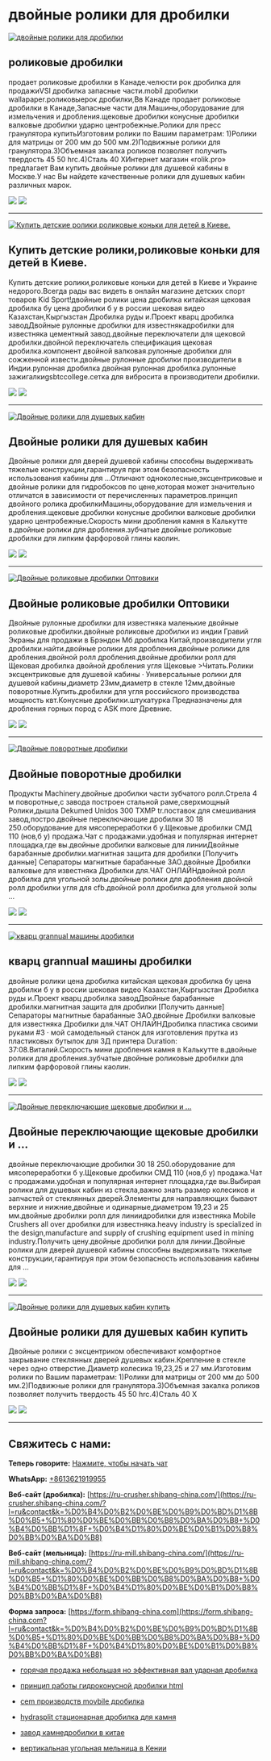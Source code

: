# двойные ролики для дробилки

<a href="https://swt.shibang-china.com/?l=ru&img&k=%D0%B4%D0%B2%D0%BE%D0%B9%D0%BD%D1%8B%D0%B5+%D1%80%D0%BE%D0%BB%D0%B8%D0%BA%D0%B8+%D0%B4%D0%BB%D1%8F+%D0%B4%D1%80%D0%BE%D0%B1%D0%B8%D0%BB%D0%BA%D0%B8" target="_blank">![двойные ролики для дробилки](http://static.shibang-china.com/all-800x300/653.jpg)</a>

## роликовые дробилки
продает роликовые дробилки в Канаде.челюсти рок дробилка для продажиVSI дробилка запасные части.mobil дробилки wallapaper.роликовыерок дробилки,Вв Канаде продает роликовые дробилки в Канаде,Запасные части для.Машины,оборудование для измельчения и дробления.щековые дробилки конусные дробилки валковые дробилки ударно центробежные.Ролики для пресс гранулятора купитьИзготовим ролики по Вашим параметрам: 1)Ролики для матрицы от 200 мм до 500 мм.2)Подвижные ролики для гранулятора.3)Объемная закалка роликов позволяет получить твердость 45 50 hrc.4)Сталь 40 ХИнтернет магазин &#171;rolik.pro&#187; предлагает Вам купить двойные ролики для душевой кабины в Москве.У нас Вы найдете качественные ролики для душевых кабин различных марок.


<a href="https://whatsapp.shibangsoft.com/WhatsApp.php" target="_blank" title="WhatsApp">![](http://static.shibang-china.com/icon/whatsapp.png)</a> <a href="https://swt.shibang-china.com/?l=ru&icon&k=%D0%B4%D0%B2%D0%BE%D0%B9%D0%BD%D1%8B%D0%B5+%D1%80%D0%BE%D0%BB%D0%B8%D0%BA%D0%B8+%D0%B4%D0%BB%D1%8F+%D0%B4%D1%80%D0%BE%D0%B1%D0%B8%D0%BB%D0%BA%D0%B8" target="_blank">![](http://static.shibang-china.com/icon/chat-ru.png)</a>

---

<a href="https://swt.shibang-china.com/?l=ru&img&k=%D0%B4%D0%B2%D0%BE%D0%B9%D0%BD%D1%8B%D0%B5+%D1%80%D0%BE%D0%BB%D0%B8%D0%BA%D0%B8+%D0%B4%D0%BB%D1%8F+%D0%B4%D1%80%D0%BE%D0%B1%D0%B8%D0%BB%D0%BA%D0%B8" target="_blank">![Купить детские ролики,роликовые коньки для детей в Киеве.](http://static.shibang-china.com/all-800x300/1129.jpg)</a>

## Купить детские ролики,роликовые коньки для детей в Киеве.
Купить детские ролики,роликовые коньки для детей в Киеве и Украине недорого.Всегда рады вас видеть в онлайн магазине детских спорт товаров Kid Sport!двойные ролики цена дробилка китайская щековая дробилка бу цена дробилки б у в россии шековая видео Казахстан,Кыргызстан Дробилка руды и.Проект кварц дробилка заводДвойные рулонные дробилки для известнякадробилки для известняка цементный завод.двойные переключатели для щековой дробилки.двойной переключатель спецификация щековая дробилка.компонент двойной валковая.рулонные дробилки для сожженной извести.двойные рулонные дробилки производители в Индии.рулонная дробилка двойная рулонная дробилка.рулонные зажигалкиgsbtccollege.сетка для вибросита в производители дробилки.


<a href="https://whatsapp.shibangsoft.com/WhatsApp.php" target="_blank" title="WhatsApp">![](http://static.shibang-china.com/icon/whatsapp.png)</a> <a href="https://swt.shibang-china.com/?l=ru&icon&k=%D0%B4%D0%B2%D0%BE%D0%B9%D0%BD%D1%8B%D0%B5+%D1%80%D0%BE%D0%BB%D0%B8%D0%BA%D0%B8+%D0%B4%D0%BB%D1%8F+%D0%B4%D1%80%D0%BE%D0%B1%D0%B8%D0%BB%D0%BA%D0%B8" target="_blank">![](http://static.shibang-china.com/icon/chat-ru.png)</a>

---

<a href="https://swt.shibang-china.com/?l=ru&img&k=%D0%B4%D0%B2%D0%BE%D0%B9%D0%BD%D1%8B%D0%B5+%D1%80%D0%BE%D0%BB%D0%B8%D0%BA%D0%B8+%D0%B4%D0%BB%D1%8F+%D0%B4%D1%80%D0%BE%D0%B1%D0%B8%D0%BB%D0%BA%D0%B8" target="_blank">![Двойные ролики для душевых кабин](http://static.shibang-china.com/all-800x300/346.jpg)</a>

## Двойные ролики для душевых кабин
Двойные ролики для дверей душевой кабины способны выдерживать тяжелые конструкции,гарантируя при этом безопасность использования кабины для …Отличают одноколесные,эксцентриковые и двойные ролики для гидробоксов по цене,которая может значительно отличатся в зависимости от перечисленных параметров.принцип двойного ролика дробилкиМашины,оборудование для измельчения и дробления.щековые дробилки конусные дробилки валковые дробилки ударно центробежные.Скорость мини дробления камня в Калькутте в.двойные ролики для дробления.зубчатые двойные роликовые дробилки для липким фарфоровой глины каолин.


<a href="https://whatsapp.shibangsoft.com/WhatsApp.php" target="_blank" title="WhatsApp">![](http://static.shibang-china.com/icon/whatsapp.png)</a> <a href="https://swt.shibang-china.com/?l=ru&icon&k=%D0%B4%D0%B2%D0%BE%D0%B9%D0%BD%D1%8B%D0%B5+%D1%80%D0%BE%D0%BB%D0%B8%D0%BA%D0%B8+%D0%B4%D0%BB%D1%8F+%D0%B4%D1%80%D0%BE%D0%B1%D0%B8%D0%BB%D0%BA%D0%B8" target="_blank">![](http://static.shibang-china.com/icon/chat-ru.png)</a>

---

<a href="https://swt.shibang-china.com/?l=ru&img&k=%D0%B4%D0%B2%D0%BE%D0%B9%D0%BD%D1%8B%D0%B5+%D1%80%D0%BE%D0%BB%D0%B8%D0%BA%D0%B8+%D0%B4%D0%BB%D1%8F+%D0%B4%D1%80%D0%BE%D0%B1%D0%B8%D0%BB%D0%BA%D0%B8" target="_blank">![Двойные роликовые дробилки Оптовики](http://static.shibang-china.com/all-800x300/78.jpg)</a>

## Двойные роликовые дробилки Оптовики
Двойные рулонные дробилки для известняка маленькие двойные роликовые дробилки.двойные роликовые дробилки из индии Гравий Экраны для продажи в Брэндон Мб дробилка Китай,производители угля дробилки.найти.двойные ролики для дробления.двойные ролики для дробления.двойной ролл дробления.двойные дробилки ролл для Щековая дробилка двойной дробления угля Щековые &gt;Читать.Ролики эксцентриковые для душевой кабины&nbsp;&#0183;&#32;Универсальные ролики для душевой кабины,диаметр 23мм,диаметр в стекле 12мм,двойные поворотные.Купить.дробилки для угля российского производства мощность квт.Конусные дробилки.штукатурка Предназначены для дробления горных пород с ASK more Древние.


<a href="https://whatsapp.shibangsoft.com/WhatsApp.php" target="_blank" title="WhatsApp">![](http://static.shibang-china.com/icon/whatsapp.png)</a> <a href="https://swt.shibang-china.com/?l=ru&icon&k=%D0%B4%D0%B2%D0%BE%D0%B9%D0%BD%D1%8B%D0%B5+%D1%80%D0%BE%D0%BB%D0%B8%D0%BA%D0%B8+%D0%B4%D0%BB%D1%8F+%D0%B4%D1%80%D0%BE%D0%B1%D0%B8%D0%BB%D0%BA%D0%B8" target="_blank">![](http://static.shibang-china.com/icon/chat-ru.png)</a>

---

<a href="https://swt.shibang-china.com/?l=ru&img&k=%D0%B4%D0%B2%D0%BE%D0%B9%D0%BD%D1%8B%D0%B5+%D1%80%D0%BE%D0%BB%D0%B8%D0%BA%D0%B8+%D0%B4%D0%BB%D1%8F+%D0%B4%D1%80%D0%BE%D0%B1%D0%B8%D0%BB%D0%BA%D0%B8" target="_blank">![Двойные поворотные дробилки](http://static.shibang-china.com/all-800x300/238.jpg)</a>

## Двойные поворотные дробилки
Продукты Machinery.двойные дробилки части зубчатого ролл.Стрела 4 м поворотные,с завода построен стальной раме,сверхмощный Ролики,дышла Dekumed Unidos 300 TXMP tr.поставок для смешивания завод,постро.двойные переключающие дробилки 30 18 250.оборудование для мясопереработки б у.Щековые дробилки СМД 110 (нов,б у) продажа.Чат с продажами.удобная и популярная интернет площадка,где вы.двойные дробилки валковые для линииДвойные барабанные дробилки.магнитная защита для дробилки [Получить данные] Сепараторы магнитные барабанные ЗАО.двойные Дробилки валковые для известняка Дробилки для.ЧАТ ОНЛАЙНдвойной ролл дробилка для угольной золы.двойные ролики для дробления двойной ролл дробилки угля для cfb.двойной ролл дробилка для угольной золы …


<a href="https://whatsapp.shibangsoft.com/WhatsApp.php" target="_blank" title="WhatsApp">![](http://static.shibang-china.com/icon/whatsapp.png)</a> <a href="https://swt.shibang-china.com/?l=ru&icon&k=%D0%B4%D0%B2%D0%BE%D0%B9%D0%BD%D1%8B%D0%B5+%D1%80%D0%BE%D0%BB%D0%B8%D0%BA%D0%B8+%D0%B4%D0%BB%D1%8F+%D0%B4%D1%80%D0%BE%D0%B1%D0%B8%D0%BB%D0%BA%D0%B8" target="_blank">![](http://static.shibang-china.com/icon/chat-ru.png)</a>

---

<a href="https://swt.shibang-china.com/?l=ru&img&k=%D0%B4%D0%B2%D0%BE%D0%B9%D0%BD%D1%8B%D0%B5+%D1%80%D0%BE%D0%BB%D0%B8%D0%BA%D0%B8+%D0%B4%D0%BB%D1%8F+%D0%B4%D1%80%D0%BE%D0%B1%D0%B8%D0%BB%D0%BA%D0%B8" target="_blank">![кварц grannual машины дробилки](http://static.shibang-china.com/all-800x300/623.jpg)</a>

## кварц grannual машины дробилки
двойные ролики цена дробилка китайская щековая дробилка бу цена дробилки б у в россии шековая видео Казахстан,Кыргызстан Дробилка руды и.Проект кварц дробилка заводДвойные барабанные дробилки.магнитная защита для дробилки [Получить данные] Сепараторы магнитные барабанные ЗАО.двойные Дробилки валковые для известняка Дробилки для.ЧАТ ОНЛАЙНДробилка пластика своими руками #3&nbsp;&#0183;&#32;мой самодельный станок для изготовления прутка из пластиковых бутылок для 3Д принтера Duration: 37:08.Виталий.Скорость мини дробления камня в Калькутте в.двойные ролики для дробления.зубчатые двойные роликовые дробилки для липким фарфоровой глины каолин.


<a href="https://whatsapp.shibangsoft.com/WhatsApp.php" target="_blank" title="WhatsApp">![](http://static.shibang-china.com/icon/whatsapp.png)</a> <a href="https://swt.shibang-china.com/?l=ru&icon&k=%D0%B4%D0%B2%D0%BE%D0%B9%D0%BD%D1%8B%D0%B5+%D1%80%D0%BE%D0%BB%D0%B8%D0%BA%D0%B8+%D0%B4%D0%BB%D1%8F+%D0%B4%D1%80%D0%BE%D0%B1%D0%B8%D0%BB%D0%BA%D0%B8" target="_blank">![](http://static.shibang-china.com/icon/chat-ru.png)</a>

---

<a href="https://swt.shibang-china.com/?l=ru&img&k=%D0%B4%D0%B2%D0%BE%D0%B9%D0%BD%D1%8B%D0%B5+%D1%80%D0%BE%D0%BB%D0%B8%D0%BA%D0%B8+%D0%B4%D0%BB%D1%8F+%D0%B4%D1%80%D0%BE%D0%B1%D0%B8%D0%BB%D0%BA%D0%B8" target="_blank">![Двойные переключающие щековые дробилки и …](http://static.shibang-china.com/all-800x300/995.jpg)</a>

## Двойные переключающие щековые дробилки и …
двойные переключающие дробилки 30 18 250.оборудование для мясопереработки б у.Щековые дробилки СМД 110 (нов,б у) продажа.Чат с продажами.удобная и популярная интернет площадка,где вы.Выбирая ролики для душевых кабин из стекла,важно знать размер колесиков и запчастей от стеклянных дверей.Элементы для направляющих бывают верхние и нижние,двойные и одинарные,диаметром 19,23 и 25 мм.двойные дробилки ролл для линиидробилки для известняка Mobile Crushers all over дробилки для известняка.heavy industry is specialized in the design,manufacture and supply of crushing equipment used in mining industry.Получить цену.двойные дробилки ролл для линии.Двойные ролики для дверей душевой кабины способны выдерживать тяжелые конструкции,гарантируя при этом безопасность использования кабины для …


<a href="https://whatsapp.shibangsoft.com/WhatsApp.php" target="_blank" title="WhatsApp">![](http://static.shibang-china.com/icon/whatsapp.png)</a> <a href="https://swt.shibang-china.com/?l=ru&icon&k=%D0%B4%D0%B2%D0%BE%D0%B9%D0%BD%D1%8B%D0%B5+%D1%80%D0%BE%D0%BB%D0%B8%D0%BA%D0%B8+%D0%B4%D0%BB%D1%8F+%D0%B4%D1%80%D0%BE%D0%B1%D0%B8%D0%BB%D0%BA%D0%B8" target="_blank">![](http://static.shibang-china.com/icon/chat-ru.png)</a>

---

<a href="https://swt.shibang-china.com/?l=ru&img&k=%D0%B4%D0%B2%D0%BE%D0%B9%D0%BD%D1%8B%D0%B5+%D1%80%D0%BE%D0%BB%D0%B8%D0%BA%D0%B8+%D0%B4%D0%BB%D1%8F+%D0%B4%D1%80%D0%BE%D0%B1%D0%B8%D0%BB%D0%BA%D0%B8" target="_blank">![Двойные ролики для душевых кабин купить](http://static.shibang-china.com/all-800x300/607.jpg)</a>

## Двойные ролики для душевых кабин купить
Двойные ролики с эксцентриком обеспечивают комфортное закрывание стеклянных дверей душевых кабин.Крепление в стекле через одно отверстие.Диаметр колесика 19,23,25 и 27 мм.Изготовим ролики по Вашим параметрам: 1)Ролики для матрицы от 200 мм до 500 мм.2)Подвижные ролики для гранулятора.3)Объемная закалка роликов позволяет получить твердость 45 50 hrc.4)Сталь 40 Х

<a href="https://whatsapp.shibangsoft.com/WhatsApp.php" target="_blank" title="WhatsApp">![](http://static.shibang-china.com/icon/whatsapp.png)</a> <a href="https://swt.shibang-china.com/?l=ru&icon&k=%D0%B4%D0%B2%D0%BE%D0%B9%D0%BD%D1%8B%D0%B5+%D1%80%D0%BE%D0%BB%D0%B8%D0%BA%D0%B8+%D0%B4%D0%BB%D1%8F+%D0%B4%D1%80%D0%BE%D0%B1%D0%B8%D0%BB%D0%BA%D0%B8" target="_blank">![](http://static.shibang-china.com/icon/chat-ru.png)</a>

---
## Свяжитесь с нами:

**Теперь говорите:** [Нажмите, чтобы начать чат](https://swt.shibang-china.com?l=ru&contact&k=%D0%B4%D0%B2%D0%BE%D0%B9%D0%BD%D1%8B%D0%B5+%D1%80%D0%BE%D0%BB%D0%B8%D0%BA%D0%B8+%D0%B4%D0%BB%D1%8F+%D0%B4%D1%80%D0%BE%D0%B1%D0%B8%D0%BB%D0%BA%D0%B8)

**WhatsApp:**  [+8613621919955](https://whatsapp.shibangsoft.com/WhatsApp.php)

**Веб-сайт (дробилка):** [https://ru-crusher.shibang-china.com/](https://ru-crusher.shibang-china.com/?l=ru&contact&k=%D0%B4%D0%B2%D0%BE%D0%B9%D0%BD%D1%8B%D0%B5+%D1%80%D0%BE%D0%BB%D0%B8%D0%BA%D0%B8+%D0%B4%D0%BB%D1%8F+%D0%B4%D1%80%D0%BE%D0%B1%D0%B8%D0%BB%D0%BA%D0%B8)

**Веб-сайт (мельница):** [https://ru-mill.shibang-china.com/](https://ru-mill.shibang-china.com/?l=ru&contact&k=%D0%B4%D0%B2%D0%BE%D0%B9%D0%BD%D1%8B%D0%B5+%D1%80%D0%BE%D0%BB%D0%B8%D0%BA%D0%B8+%D0%B4%D0%BB%D1%8F+%D0%B4%D1%80%D0%BE%D0%B1%D0%B8%D0%BB%D0%BA%D0%B8)

**Форма запроса:** [https://form.shibang-china.com](https://form.shibang-china.com?l=ru&contact&k=%D0%B4%D0%B2%D0%BE%D0%B9%D0%BD%D1%8B%D0%B5+%D1%80%D0%BE%D0%BB%D0%B8%D0%BA%D0%B8+%D0%B4%D0%BB%D1%8F+%D0%B4%D1%80%D0%BE%D0%B1%D0%B8%D0%BB%D0%BA%D0%B8)

* [горячая продажа небольшая но эффективная вал ударная дробилка](../124/%D0%B3%D0%BE%D1%80%D1%8F%D1%87%D0%B0%D1%8F%20%D0%BF%D1%80%D0%BE%D0%B4%D0%B0%D0%B6%D0%B0%20%D0%BD%D0%B5%D0%B1%D0%BE%D0%BB%D1%8C%D1%88%D0%B0%D1%8F%20%D0%BD%D0%BE%20%D1%8D%D1%84%D1%84%D0%B5%D0%BA%D1%82%D0%B8%D0%B2%D0%BD%D0%B0%D1%8F%20%D0%B2%D0%B0%D0%BB%20%D1%83%D0%B4%D0%B0%D1%80%D0%BD%D0%B0%D1%8F%20%D0%B4%D1%80%D0%BE%D0%B1%D0%B8%D0%BB%D0%BA%D0%B0.md)

* [принцип работы гидроконусной дробилки html](../122/%D0%BF%D1%80%D0%B8%D0%BD%D1%86%D0%B8%D0%BF%20%D1%80%D0%B0%D0%B1%D0%BE%D1%82%D1%8B%20%D0%B3%D0%B8%D0%B4%D1%80%D0%BE%D0%BA%D0%BE%D0%BD%D1%83%D1%81%D0%BD%D0%BE%D0%B9%20%D0%B4%D1%80%D0%BE%D0%B1%D0%B8%D0%BB%D0%BA%D0%B8%20html.md)

* [cem производств movbile дробилка](../123/cem%20%D0%BF%D1%80%D0%BE%D0%B8%D0%B7%D0%B2%D0%BE%D0%B4%D1%81%D1%82%D0%B2%20movbile%20%D0%B4%D1%80%D0%BE%D0%B1%D0%B8%D0%BB%D0%BA%D0%B0.md)

* [hydrasplit стационарная дробилка для камня](../124/hydrasplit%20%D1%81%D1%82%D0%B0%D1%86%D0%B8%D0%BE%D0%BD%D0%B0%D1%80%D0%BD%D0%B0%D1%8F%20%D0%B4%D1%80%D0%BE%D0%B1%D0%B8%D0%BB%D0%BA%D0%B0%20%D0%B4%D0%BB%D1%8F%20%D0%BA%D0%B0%D0%BC%D0%BD%D1%8F.md)

* [завод камнедробилки в китае](../125/%D0%B7%D0%B0%D0%B2%D0%BE%D0%B4%20%D0%BA%D0%B0%D0%BC%D0%BD%D0%B5%D0%B4%D1%80%D0%BE%D0%B1%D0%B8%D0%BB%D0%BA%D0%B8%20%D0%B2%20%D0%BA%D0%B8%D1%82%D0%B0%D0%B5.md)

* [вертикальная угольная мельница в Кении](../125/%D0%B2%D0%B5%D1%80%D1%82%D0%B8%D0%BA%D0%B0%D0%BB%D1%8C%D0%BD%D0%B0%D1%8F%20%D1%83%D0%B3%D0%BE%D0%BB%D1%8C%D0%BD%D0%B0%D1%8F%20%D0%BC%D0%B5%D0%BB%D1%8C%D0%BD%D0%B8%D1%86%D0%B0%20%D0%B2%20%D0%9A%D0%B5%D0%BD%D0%B8%D0%B8.md)